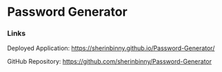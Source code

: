 # Password Generator








### Links

Deployed Application: https://sherinbinny.github.io/Password-Generator/

GitHub Repository: https://github.com/sherinbinny/Password-Generator

